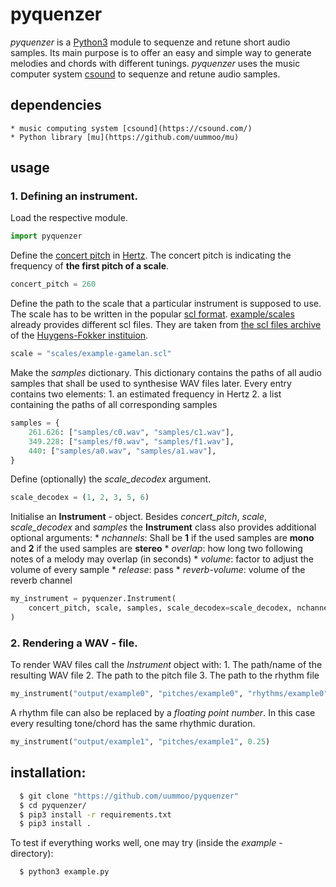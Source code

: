 # pyquenzer

*pyquenzer* is a [Python3](https://www.python.org) module to sequenze and retune short audio samples. Its main purpose is to offer an easy and simple way to generate melodies and chords with different tunings. *pyquenzer* uses the music computer system [csound](https://csound.com/) to sequenze and retune audio samples.


## dependencies
    * music computing system [csound](https://csound.com/)
    * Python library [mu](https://github.com/uummoo/mu)


## usage

### 1. Defining an instrument.


Load the respective module.

```python
import pyquenzer
```

Define the [concert pitch](https://en.wikipedia.org/wiki/Concert_pitch) in [Hertz](https://en.wikipedia.org/wiki/Hertz). The concert pitch is indicating the frequency of **the first pitch of a scale**.

```python
concert_pitch = 260
```

Define the path to the scale that a particular instrument is supposed to use. The scale has to be written in the popular [scl format](http://huygens-fokker.org/scala/scl_format.html). [example/scales](https://github.com/uummoo/pyquenzer/example/scales) already provides different scl files. They are taken from [the scl files archive](www.huygens-fokker.org/docs/scales.zip) of the [Huygens-Fokker instituion](http://huygens-fokker.org/).

```python
scale = "scales/example-gamelan.scl"
```

Make the *samples* dictionary. This dictionary contains the paths of all audio samples that shall be used to synthesise WAV files later. Every entry contains two elements:
    1. an estimated frequency in Hertz
    2. a list containing the paths of all corresponding samples

```python
samples = {
    261.626: ["samples/c0.wav", "samples/c1.wav"],
    349.228: ["samples/f0.wav", "samples/f1.wav"],
    440: ["samples/a0.wav", "samples/a1.wav"],
}
```

Define (optionally) the *scale_decodex* argument.

```python
scale_decodex = (1, 2, 3, 5, 6)
```

Initialise an **Instrument** - object. Besides *concert_pitch*, *scale*, *scale_decodex* and *samples* the **Instrument** class also provides additional optional arguments:
    * *nchannels*: Shall be **1** if the used samples are **mono** and **2** if the used samples are **stereo**
    * *overlap*: how long two following notes of a melody may overlap (in seconds)
    * *volume*: factor to adjust the volume of every sample
    * *release*: pass
    * *reverb-volume*: volume of the reverb channel

```python
my_instrument = pyquenzer.Instrument(
    concert_pitch, scale, samples, scale_decodex=scale_decodex, nchannels=2, overlap=0.5, volume=1.2
)
```

### 2. Rendering a WAV - file.

To render WAV files call the *Instrument* object with:
    1. The path/name of the resulting WAV file
    2. The path to the pitch file
    3. The path to the rhythm file

```python
my_instrument("output/example0", "pitches/example0", "rhythms/example0")
```
A rhythm file can also be replaced by a *floating point number*. In this case every resulting tone/chord has the same rhythmic duration.

```python
my_instrument("output/example1", "pitches/example1", 0.25)
```


installation:
-------------
```sh
  $ git clone "https://github.com/uummoo/pyquenzer"
  $ cd pyquenzer/
  $ pip3 install -r requirements.txt
  $ pip3 install .
```

To test if everything works well, one may try (inside the *example* - directory):

```sh
  $ python3 example.py
```
